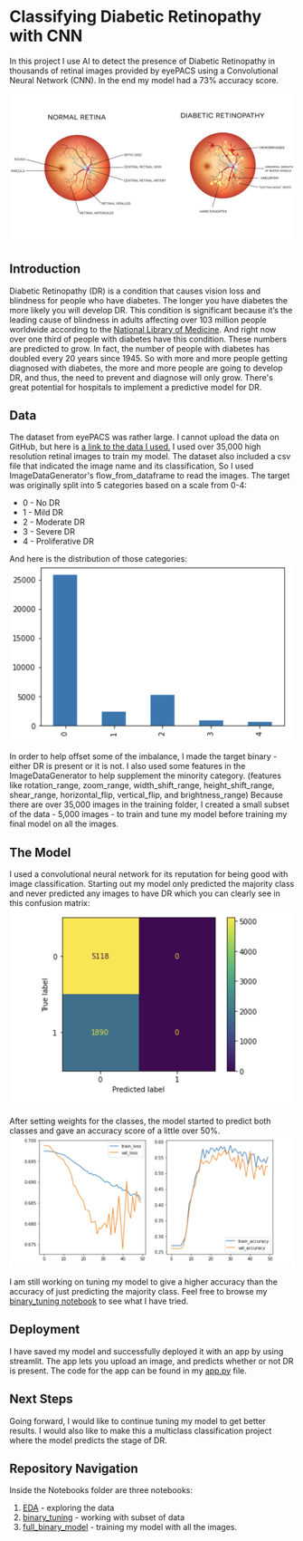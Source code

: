 # Classifying Diabetic Retinopathy with CNN

In this project I use AI to detect the presence of Diabetic Retinopathy in thousands of retinal images provided by eyePACS using a Convolutional Neural Network (CNN). In the end my model had a 73% accuracy score. 

![Header](Images/diabetic-retinopathy-vector.jpg)

## Introduction
Diabetic Retinopathy (DR) is a condition that causes vision loss and blindness for people who have diabetes. The longer you have diabetes the more likely you will develop DR. This condition is significant because it’s the leading cause of blindness in adults affecting over 103 million people worldwide according to the [National Library of Medicine](https://pubmed.ncbi.nlm.nih.gov/33940045/#:~:text=In%202020%2C%20the%20number%20of,%2C%20and%2028.61%20million%2C%20respectively.). And right now over one third of people with diabetes have this condition. These numbers are predicted to grow. In fact, the number of people with diabetes has doubled every 20 years since 1945. So with more and more people getting diagnosed with diabetes, the more and more people are going to develop DR, and thus, the need to prevent and diagnose will only grow. There's great potential for hospitals to implement a predictive model for DR. 

## Data
The dataset from eyePACS was rather large. I cannot upload the data on GitHub, but here is [a link to the data I used.](https://www.kaggle.com/competitions/diabetic-retinopathy-detection/overview) I used over 35,000 high resolution retinal images to train my model. The dataset also included a csv file that indicated the image name and its classification, So I used ImageDataGenerator's flow_from_dataframe to read the images. The target was originally split into 5 categories based on a scale from 0-4:
* 0 - No DR
* 1 - Mild DR
* 2 - Moderate DR
* 3 - Severe DR
* 4 - Proliferative DR

And here is the distribution of those categories: ![target dist](Images/target_distribution.png)


In order to help offset some of the imbalance, I made the target binary - either DR is present or it is not. I also used some features in the ImageDataGenerator to help supplement the minority category. (features like rotation_range, zoom_range, width_shift_range, height_shift_range, shear_range, horizontal_flip, vertical_flip, and brightness_range) Because there are over 35,000 images in the training folder, I created a small subset of the data - 5,000 images - to train and tune my model before training my final model on all the images.

## The Model
I used a convolutional neural network for its reputation for being good with image classification. Starting out my model only predicted the majority class and never predicted any images to have DR which you can clearly see in this confusion matrix: ![matrix](Images/confusion_matrix.png)

After setting weights for the classes, the model started to predict both classes and gave an accuracy score of a little over 50%.
![graph](Images/charts.png)

I am still working on tuning my model to give a higher accuracy than the accuracy of just predicting the majority class. Feel free to browse my [binary_tuning notebook](Notebooks/binary_tuning.ipynb) to see what I have tried.

## Deployment
I have saved my model and successfully deployed it with an app by using streamlit. The app lets you upload an image, and predicts whether or not DR is present. The code for the app can be found in my [app.py](app.py) file. 

## Next Steps
Going forward, I would like to continue tuning my model to get better results. I would also like to make this a multiclass classification project where the model predicts the stage of DR.

## Repository Navigation
Inside the Notebooks folder are three notebooks:
1. [EDA](Notebooks/EDA.ipynb) - exploring the data
2. [binary_tuning](Notebooks/binary_tuning.ipynb) - working with subset of data
3. [full_binary_model](Notebooks/full_binary_model) - training my model with all the images.
